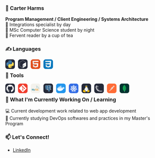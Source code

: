 ### 🏒 Carter Harms 

**Program Management / Client Engineering / Systems Architecture**
<br />
🌇 Integrations specialist by day 
<br/>
🌃 MSc Computer Science student by night 
<br/>
🍵 Fervent reader by a cup of tea 
<br/>

### ✍️ Languages

<img align="left" alt="Python" width="30px" style="padding-right:10px;" src="https://github.com/tandpfun/skill-icons/blob/main/icons/Python-Dark.svg" />
<img align="left" alt="Bash" width="30px" style="padding-right:10px;" src="https://github.com/tandpfun/skill-icons/blob/main/icons/Bash-Dark.svg" />
<img align="left" alt="HTML" width="30px" style="padding-right:10px;" src="https://github.com/tandpfun/skill-icons/blob/main/icons/HTML.svg" />
<img align="left" alt="CSS" width="30px" style="padding-right:10px;" src="https://github.com/tandpfun/skill-icons/blob/main/icons/CSS.svg" />

<br/>

### 🧰 Tools

<img align="left" alt="GitHub" width="30px" style="padding-right:10px;" src="https://github.com/tandpfun/skill-icons/blob/main/icons/Github-Dark.svg" />
<img align="left" alt="Git" width="30px" style="padding-right:10px;" src="https://github.com/tandpfun/skill-icons/blob/main/icons/Git.svg" />
<img align="left" alt="MySQL" width="30px" style="padding-right:10px;" src="https://github.com/tandpfun/skill-icons/blob/main/icons/MySQL-Light.svg" />
<img align="left" alt="PostgreSQL" width="30px" style="padding-right:10px;" src="https://github.com/tandpfun/skill-icons/blob/main/icons/PostgreSQL-Dark.svg" />
<img align="left" alt="Docker" width="30px" style="padding-right:10px;" src="https://github.com/tandpfun/skill-icons/blob/main/icons/Docker.svg" />
<img align="left" alt="Kubernetes" width="30px" style="padding-right:10px;" src="https://github.com/tandpfun/skill-icons/blob/main/icons/Kubernetes.svg" />
<img align="left" alt="Linux" width="30px" style="padding-right:10px;" src="https://github.com/tandpfun/skill-icons/blob/main/icons/Linux-Dark.svg" />
<img align="left" alt="Flask" width="30px" style="padding-right:10px;" src="https://github.com/tandpfun/skill-icons/blob/main/icons/Flask-Dark.svg" />
<img align="left" alt="Postman" width="30px" style="padding-right:10px;" src="https://github.com/tandpfun/skill-icons/blob/main/icons/Postman.svg" />
<img align="left" alt="MongoDB" width="30px" style="padding-right:10px;" src="https://github.com/tandpfun/skill-icons/blob/main/icons/MongoDB.svg" />

<br/>

### 🚀 What I'm Currently Working On / Learning
💻 Current development work related to web app development 
<br />
🌱 Currently studying DevOps softwares and practices in my Master's Program


### 📫 Let's Connect!

* [LinkedIn](https://www.linkedin.com/in/carterharms-ca/)

<!--
**Carharms/Carharms** is a ✨ _special_ ✨ repository because its `README.md` (this file) appears on your GitHub profile.

Here are some ideas to get you started:

- 🔭 I’m currently working on ...
- 🌱 I’m currently learning ...
- 👯 I’m looking to collaborate on ...
- 🤔 I’m looking for help with ...
- 💬 Ask me about ...
- 📫 How to reach me: ...
- 😄 Pronouns: ...
- ⚡ Fun fact: ...
-->


<h1> </h1>
